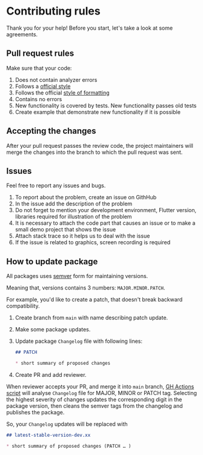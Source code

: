 # Contributing rules

Thank you for your help! Before you start, let's take a look at some agreements.

## Pull request rules

Make sure that your code:

1. Does not contain analyzer errors
2. Follows a [official style](https://dart.dev/guides/language/effective-dart/style)
3. Follows the official [style of formatting](https://flutter.dev/docs/development/tools/formatting)
4. Contains no errors
5. New functionality is covered by tests. New functionality passes old tests
6. Create example that demonstrate new functionality if it is possible

## Accepting the changes

After your pull request passes the review code, the project maintainers will merge the changes into the branch to which the pull request was sent.

## Issues

Feel free to report any issues and bugs.

1. To report about the problem, create an issue on GithHub
2. In the issue add the description of the problem
3. Do not forget to mention your development environment, Flutter version, libraries required for illustration of the problem
4. It is necessary to attach the code part that causes an issue or to make a small demo project that shows the issue
5. Attach stack trace so it helps us to deal with the issue
6. If the issue is related to graphics, screen recording is required

## How to update package

All packages uses [semver](https://semver.org/) form for maintaining versions.

Meaning that, versions contains 3 numbers: `MAJOR.MINOR.PATCH`.

For example, you'd like to create a patch, that doesn't break backward compatibility.

1. Create branch from `main` with name describing patch update.
2. Make some package updates.
3. Update package `Changelog` file with following lines:

    ``` markdown
    ## PATCH

    * short summary of proposed changes

    ```

4. Create PR and add reviewer.

When reviewer accepts your PR, and merge it into `main` branch, [GH Actions script](https://github.com/surfstudio/SurfGear/blob/main/.github/workflows/publish_to_pub.yaml) will analyse `Changelog` file for MAJOR, MINOR or PATCH tag. Selecting the highest severity of changes updates the corresponding digit in the package version, then cleans the semver tags from the changelog and publishes the package.

So, your `Changelog` updates will be replaced with

``` markdown
## latest-stable-version-dev.xx

* short summary of proposed changes (PATCH … )

```
